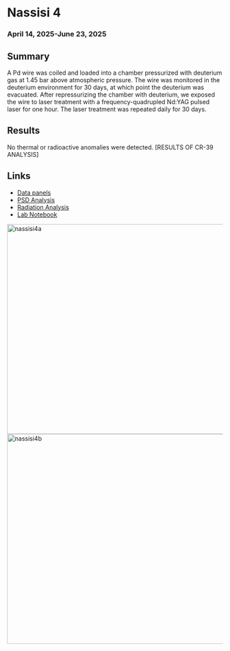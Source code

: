 
# Nassisi 4
### April 14, 2025-June 23, 2025 
## Summary
A Pd wire was coiled and loaded into a chamber pressurized with deuterium gas at 1.45 bar above atmospheric pressure. The wire was monitored in the deuterium environment for 30 days, at which point the deuterium was evacuated. After repressurizing the chamber with deuterium, we exposed the wire to laser treatment with a frequency-quadrupled Nd:YAG pulsed laser for one hour. The laser treatment was repeated daily for 30 days.

## Results
No thermal or radioactive anomalies were detected. [RESULTS OF CR-39 ANALYSIS]

## Links
- [Data panels](https://nucleonics.mit.edu/data/load-panel.php?filename=completed%20arpa-e%20runs/Nassisi4)
- [PSD Analysis](https://github.com/project-ida/arpa-e-experiments/blob/main/analysis/nassisi-04/Nassisi_4_Refined_PSD.ipynb)
- [Radiation Analysis](https://github.com/project-ida/arpa-e-experiments/blob/main/analysis/nassisi-04/Nassisi_4_Radiation_pulse_analysis.ipynb)
- [Lab Notebook](https://docs.google.com/document/d/14ziw0DV_Gsin2wnXEmBCktqY61MGm6MUOBqwSg4r6JI/edit?usp=sharing)

<img width="831" height="490" alt="nassisi4a" src="https://github.com/user-attachments/assets/7d9aa9e4-a939-4678-b6fc-0ea018f3dd56" />
<img width="789" height="490" alt="nassisi4b" src="https://github.com/user-attachments/assets/fb0a143c-d03b-4608-8c28-8dea5e07d0af" />
